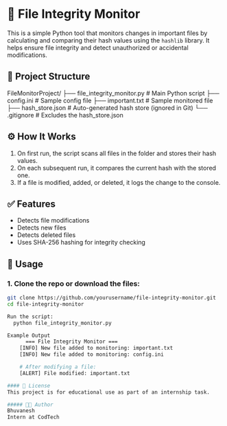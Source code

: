 # 🔐 File Integrity Monitor

This is a simple Python tool that monitors changes in important files by calculating and comparing their hash values using the `hashlib` library. It helps ensure file integrity and detect unauthorized or accidental modifications.

## 📁 Project Structure

FileMonitorProject/
├── file_integrity_monitor.py # Main Python script
├── config.ini # Sample config file
├── important.txt # Sample monitored file
├── hash_store.json # Auto-generated hash store (ignored in Git)
└── .gitignore # Excludes the hash_store.json


## ⚙️ How It Works

1. On first run, the script scans all files in the folder and stores their hash values.
2. On each subsequent run, it compares the current hash with the stored one.
3. If a file is modified, added, or deleted, it logs the change to the console.

## ✅ Features

- Detects file modifications
- Detects new files
- Detects deleted files
- Uses SHA-256 hashing for integrity checking

## 🚀 Usage

### 1. Clone the repo or download the files:
```bash
git clone https://github.com/yourusername/file-integrity-monitor.git
cd file-integrity-monitor

Run the script:
  python file_integrity_monitor.py

Example Output
      === File Integrity Monitor ===
    [INFO] New file added to monitoring: important.txt
    [INFO] New file added to monitoring: config.ini

    # After modifying a file:
    [ALERT] File modified: important.txt

#### 📄 License
This project is for educational use as part of an internship task.

##### 🧑‍💻 Author
Bhuvanesh
Intern at CodTech
